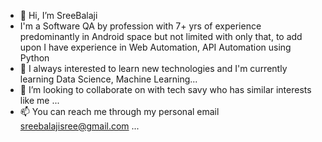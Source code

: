 - 👋 Hi, I’m SreeBalaji
- I'm a Software QA by profession with 7+ yrs of experience predominantly in Android space but not limited with only that, to add upon I have experience 
in Web Automation, API Automation using Python 
- 🌱 I always interested to learn new technologies and I'm currently learning Data Science, Machine Learning...
- 💞️ I’m looking to collaborate on with tech savy who has similar interests like me ...
- 📫 You can reach me through my personal email sreebalajisree@gmail.com ...

<!---
sreebalajisree/sreebalajisree is a ✨ special ✨ repository because its `README.md` (this file) appears on your GitHub profile.
You can click the Preview link to take a look at your changes.
--->
